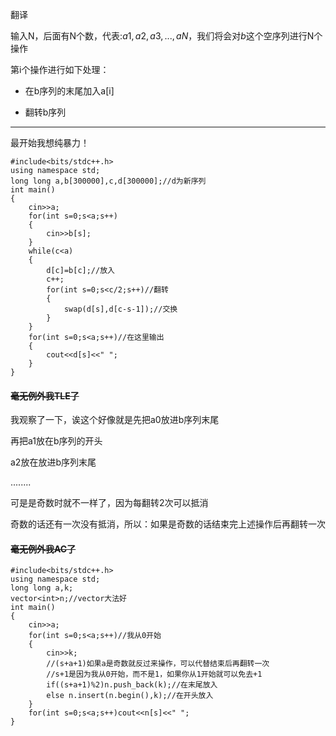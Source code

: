 翻译

输入N，后面有N个数，代表:$a1,a2,a3, ... ,aN$，我们将会对$b$这个空序列进行N个操作

第i个操作进行如下处理：

* 在b序列的末尾加入a[i]

* 翻转b序列
___

最开始我想纯暴力！
```
#include<bits/stdc++.h>
using namespace std;
long long a,b[300000],c,d[300000];//d为新序列
int main()
{
    cin>>a;
    for(int s=0;s<a;s++)
    {
        cin>>b[s];
    }
    while(c<a)
    {
        d[c]=b[c];//放入
        c++;
        for(int s=0;s<c/2;s++)//翻转
        {
            swap(d[s],d[c-s-1]);//交换
        }
    }
    for(int s=0;s<a;s++)//在这里输出
    {
        cout<<d[s]<<" ";
    }
}
```
#### ~~毫无例外我TLE了~~

我观察了一下，诶这个好像就是先把a0放进b序列末尾

再把a1放在b序列的开头

a2放在放进b序列末尾

........

可是是奇数时就不一样了，因为每翻转2次可以抵消

奇数的话还有一次没有抵消，所以：如果是奇数的话结束完上述操作后再翻转一次

#### ~~毫无例外我AC了~~
```
#include<bits/stdc++.h>
using namespace std;
long long a,k;
vector<int>n;//vector大法好
int main()
{
	cin>>a;
	for(int s=0;s<a;s++)//我从0开始
	{
		cin>>k;
        //(s+a+1)如果a是奇数就反过来操作，可以代替结束后再翻转一次
        //s+1是因为我从0开始，而不是1，如果你从1开始就可以免去+1
		if((s+a+1)%2)n.push_back(k);//在末尾放入
		else n.insert(n.begin(),k);//在开头放入
	}
	for(int s=0;s<a;s++)cout<<n[s]<<" ";
}

```